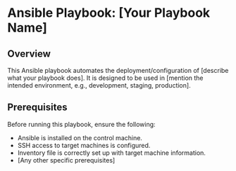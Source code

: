 # Ansible Playbook: [Your Playbook Name]

## Overview

This Ansible playbook automates the deployment/configuration of [describe what your playbook does]. It is designed to be used in [mention the intended environment, e.g., development, staging, production].

## Prerequisites

Before running this playbook, ensure the following:

- Ansible is installed on the control machine.
- SSH access to target machines is configured.
- Inventory file is correctly set up with target machine information.
- [Any other specific prerequisites]

